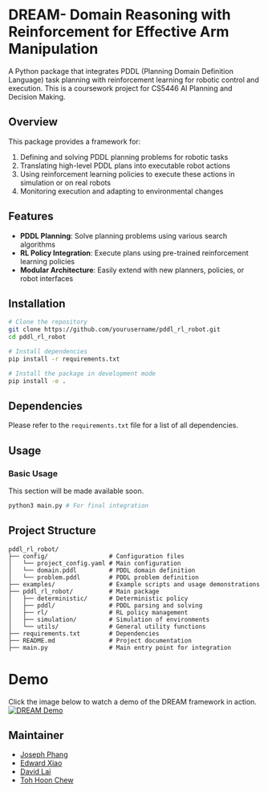 # DREAM ​- Domain Reasoning with Reinforcement ​for Effective Arm Manipulation​

A Python package that integrates PDDL (Planning Domain Definition Language) task planning with reinforcement learning for robotic control and execution. This is a coursework project for CS5446 AI Planning and Decision Making.

## Overview

This package provides a framework for:
1. Defining and solving PDDL planning problems for robotic tasks
2. Translating high-level PDDL plans into executable robot actions
3. Using reinforcement learning policies to execute these actions in simulation or on real robots
4. Monitoring execution and adapting to environmental changes

## Features

- **PDDL Planning**: Solve planning problems using various search algorithms
- **RL Policy Integration**: Execute plans using pre-trained reinforcement learning policies
- **Modular Architecture**: Easily extend with new planners, policies, or robot interfaces

## Installation

```bash
# Clone the repository
git clone https://github.com/yourusername/pddl_rl_robot.git
cd pddl_rl_robot

# Install dependencies
pip install -r requirements.txt

# Install the package in development mode
pip install -e .
```

## Dependencies

Please refer to the `requirements.txt` file for a list of all dependencies.

## Usage

### Basic Usage

This section will be made available soon.
```bash
python3 main.py # For final integration
```

## Project Structure

```
pddl_rl_robot/
├── config/                 # Configuration files
│   └── project_config.yaml # Main configuration
│   └── domain.pddl         # PDDL domain definition
│   └── problem.pddl        # PDDL problem definition
├── examples/               # Example scripts and usage demonstrations
├── pddl_rl_robot/          # Main package
│   ├── deterministic/      # Deterministic policy
│   ├── pddl/               # PDDL parsing and solving
│   ├── rl/                 # RL policy management
│   ├── simulation/         # Simulation of environments
│   └── utils/              # General utility functions
├── requirements.txt        # Dependencies
├── README.md               # Project documentation
├── main.py                 # Main entry point for integration
```

# Demo
Click the image below to watch a demo of the DREAM framework in action.
[![DREAM Demo](https://img.youtube.com/vi/HSHSuAT0FLc/0.jpg)](https://youtu.be/HSHSuAT0FLc)


## Maintainer

- [Joseph Phang](https://github.com/PDYJJJ)
- [Edward Xiao](https://github.com/yxiaoaz)
- [David Lai](https://github.com/davidlai0522)
- [Toh Hoon Chew](https://github.com/hoonchew)
